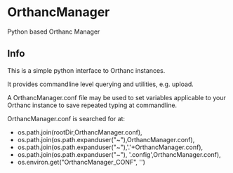 # OrthancManager

Python based Orthanc Manager

## Info

This is a simple python interface to Orthanc instances. 

It provides commandline level querying and utilities, e.g. upload. 

A OrthancManager.conf file may be used to set variables applicable to your Orthanc instance to save repeated typing at commandline. 

OrthancManager.conf is searched for at:
- os.path.join(rootDir,OrthancManager.conf), 
- os.path.join(os.path.expanduser("~"),OrthancManager.conf),
- os.path.join(os.path.expanduser("~"),'.'+OrthancManager.conf), 
- os.path.join(os.path.expanduser("~"), '.config',OrthancManager.conf),
- os.environ.get("OrthancManager_CONF", '')
